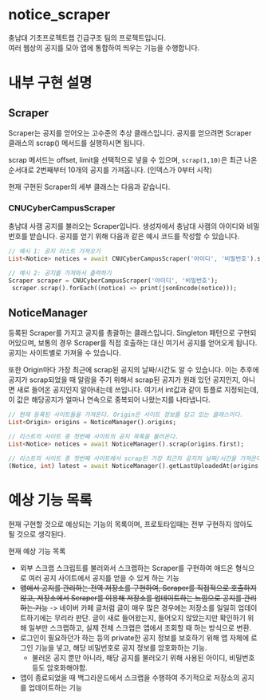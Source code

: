 # notice_scraper

충남대 기초프로젝트랩 긴급구조 팀의 프로젝트입니다.\
여러 웹상의 공지를 모아 앱에 통합하여 띄우는 기능을 수행합니다. 

# 내부 구현 설명

## Scraper


Scraper는 공지를 얻어오는 고수준의 추상 클래스입니다.
공지를 얻으려면 Scraper 클래스의 scrap() 메서드를 실행하시면 됩니다.

scrap 메서드는 offset, limit을 선택적으로 넣을 수 있으며, ``scrap(1,10)``은 최근 나온 순서대로 2번째부터 10개의 공지를 가져옵니다. (인덱스가 0부터 시작)

현재 구현된 Scraper의 세부 클래스는 다음과 같습니다.

### CNUCyberCampusScraper

충남대 사캠 공지를 불러오는 Scraper입니다. 생성자에서 충남대 사캠의 아이디와 비밀번호를 받습니다. 공지를 얻기 위해 다음과 같은 예시 코드를 작성할 수 있습니다.

```dart
// 예시 1: 공지 리스트 가져오기
List<Notice> notices = await CNUCyberCampusScraper('아이디', '비밀번호').scrap();

// 예시 2: 공지를 가져와서 출력하기
Scraper scraper = CNUCyberCampusScraper('아이디', '비밀번호');
 scraper.scrap().forEach((notice) => print(jsonEncode(notice)));
```

## NoticeManager 

등록된 Scraper를 가지고 공지를 총괄하는 클래스입니다. Singleton 패턴으로 구현되어있으며, 보통의 경우 Scraper를 직접 호출하는 대신 여기서 공지를 얻어오게 됩니다. 공지는 사이트별로 가져올 수 있습니다. 

또한 Origin마다 가장 최근에 scrap된 공지의 날짜/시간도 알 수 있습니다. 이는 추후에 공지가 scrap되었을 때 알람을 주기 위해서 scrap된 공지가 원래 있던 공지인지, 아니면 새로 들어온 공지인지 알아내는데 쓰입니다. 여기서 int값과 같이 튜플로 지정되는데, 이 값은 해당공지가 얼마나 연속으로 중복되어 나왔는지를 나타냅니다.

```dart
// 현재 등록된 사이트들을 가져온다. Origin은 사이트 정보를 담고 있는 클래스이다.
List<Origin> origins = NoticeManager().origins;

// 리스트의 사이트 중 첫번째 사이트의 공지 목록을 불러온다.
List<Notice> notices = await NoticeManager().scrap(origins.first);

// 리스트의 사이트 중 첫번째 사이트에서 scrap된 가장 최근의 공지의 날짜/시간을 가져온다.
(Notice, int) latest = await NoticeManager().getLastUploadedAt(origins.first);
```

# 예상 기능 목록

현재 구현할 것으로 예상되는 기능의 목록이며, 프로토타입때는 전부 구현하지 않아도 될 것으로 생각된다.

현재 예상 기능 목록
- 외부 스크랩 스크립트를 불러와서 스크랩하는 Scraper를 구현하여 애드온 형식으로 여러 공지 사이트에서 공지를 얻을 수 있게 하는 기능
- ~~앱에서 공지를 관리하는 전역 저장소를 구현하여, Scraper를 직접적으로 호출하지 않고, 저장소에서 Scraper를 이용해 저장소를 업데이트하는 느낌으로 공지를 관리하는 기능~~ -> 네이버 카페 글처럼 글이 매우 많은 경우에는 저장소를 일일히 업데이트하기에는 무리라 판단. 글이 새로 들어왔는지, 들어오지 않았는지만 확인하기 위해 일부만 스크랩하고, 실제 전체 스크랩은 앱에서 조회할 때 하는 방식으로 변환.
- 로그인이 필요하던가 하는 등의 private한 공지 정보를 보호하기 위해 앱 자체에 로그인 기능을 넣고, 해당 비밀번호로 공지 정보를 암호화하는 기능.
    - 불러온 공지 뿐만 아니라, 해당 공지를 불러오기 위해 사용된 아이디, 비밀번호 등도 암호화해야함.
- 앱이 종료되었을 때 백그라운드에서 스크랩을 수행하여 주기적으로 저장소의 공지를 업데이트하는 기능